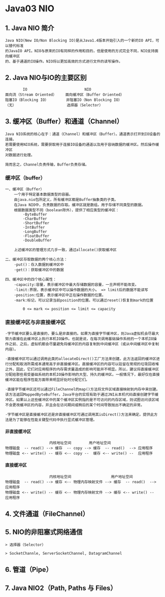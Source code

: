 # Java03 NIO

## 1. Java NIO 简介

    Java NIO(New IO/Non Blocking IO)是从Java1.4版本开始引入的一个新的IO API，可以替代标准
    的JavaIO API。NIO与原来的IO有同样的作用和目的，但是使用的方式完全不同，NIO支持面向缓冲区
    的、基于通道的IO操作。NIO将以更加高效的方式进行文件的读写操作。

## 2. Java NIO与IO的主要区别

            IO                          NIO
    面向流（Stream Oriented）    面向缓冲区（Buffer Oriented）
    阻塞IO（Blocking IO）        非阻塞IO（Non Blocking IO）
    （无）                       选择器（Selector）

## 3. 缓冲区（Buffer）和通道（Channel）

    Java NIO系统的核心在于：通道（Channel）和缓冲区（Buffer）。通道表示打开到IO设备的连接。
    若需要使用NIO系统，需要获取用于连接IO设备的通道以及用于容纳数据的缓冲区。然后操作缓冲区
    对数据进行处理。

    简而言之，Channel负责传输，Buffer负责存储。

### 缓冲区（buffer）

    
    一、缓冲区（Buffer）
        一个用于特定基本数据类型的容器。
        由java.nio包所定义，所有缓冲区都是Buffer抽象类的子类。
        在Java NIO中，负责数据的存取。缓冲区就是数组。用于存储不同类型的数据。
        根据数据类型不同（boolean除外），提供了相应类型的缓冲区：
            ·ByteBuffer
            ·CharBuffer
            ·ShortBuffer
            ·IntBuffer
            ·LongBuffer
            ·FloatBuffer
            ·DoubleBuffer

        上述缓冲区的管理方式几乎一致，通过allocate()获取缓冲区

    二、缓冲区存取数据的两个核心方法：
        ·put()：存入数据到缓冲区中
        ·get()：获取缓冲区中的数据

    四、缓冲区中的四个核心属性：
        ·capacity:容量，表示缓冲区中最大存储数据的容量，一旦声明不能改变。
        ·limit:界限，表示缓冲区中可以操作数据的大小。 => limit后的数据不能读写
        ·position:位置，表示缓冲区中正在操作数据的位置。
        ·mark:标记，可以记录当前position的位置。可以通过reset()恢复到mark的位置

            0 <= mark <= position <= limit <= capacity

### 直接缓冲区与非直接缓冲区

    ·字节缓冲区要么是直接的，要么是非直接的。如果为直接字节缓冲区，则Java虚拟机会尽最大努力直接在此缓冲区上执行本机IO操作。也就是说，在每次调用基础操作系统的一个本机IO操作之前、之后，虚拟机都会尽量避免将缓冲区的内容复制到中间缓冲区（或从中间缓冲区中复制内容）。

    ·直接缓冲区可以通过调用此类的allocateDirect()工厂方法来创建。此方法返回的缓冲区进行分配和取消所需成本通常高于非直接缓冲区。直接缓冲区的内容可以驻留在常规的垃圾回收堆之外，因此，它们对应用程序的内存需求量造成的影响可能并不明显。所以，建议将直接缓冲区分配给那些易受基础系统的本机IO操作影响的大型、持久的缓冲区。一般情况下，最好仅在直接缓冲区能在程序性能方面带来明显好处时分配它们。

    ·直接字节缓冲区还可以通过FileChannel的map()方法将文件区域直接映射到内存中来创建。该方法返回MappedByteBuffer。Java平台的实现有助于通过JNI从本机代码直接创建字节缓冲区。如果以上这些缓冲区中的某个缓冲区实例指的是不可访问的内存区域，则试图访问该区域不会更改缓冲区的内容，并且会在访问期间或稍后的某个时间导致抛出不确定的异常。

    ·字节缓冲区是直接缓冲区还是非直接缓冲区可通过调用其isDirect()方法来确定。提供此方法是为了能够在性能关键型代码中执行显式缓冲区管理。

#### 非直接缓冲区

                        内核地址空间        用户地址空间
    物理磁盘  -- read() --> 缓存  -- copy --> 缓存  -- read()  --> 应用程序
    物理磁盘 <-- write() -- 缓存 <-- copy --  缓存 <-- write() --  应用程序

#### 直接缓冲区

                        内核地址空间                  用户地址空间
    物理磁盘  -- read() --> 缓存 <-- 物理内存映射文件 --> 缓存  -- read()  --> 应用程序
    物理磁盘 <-- write() -- 缓存 <-- 物理内存映射文件 --> 缓存 <-- write() --  应用程序

## 4. 文件通道（FileChannel）

## 5. NIO的非阻塞式网络通信

    > 选择器（Selector）

    > SocketChannle, ServerSocketChannel, DatagramChannel

## 6. 管道（Pipe）

## 7. Java NIO2（Path, Paths 与 Files）
